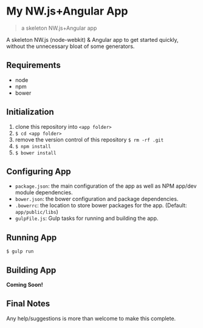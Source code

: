 # My NW.js+Angular App

> a skeleton NW.js+Angular app

A skeleton NW.js (node-webkit) & Angular app to get started quickly, without the unnecessary bloat of some generators.

## Requirements

* node
* npm
* bower

## Initialization

1. clone this repository into `<app folder>`
2. `$ cd <app folder>`
3. remove the version control of this repository `$ rm -rf .git`
4. `$ npm install`
5. `$ bower install`

## Configuring App

* `package.json`: the main configuration of the app as well as NPM app/dev module dependencies.
* `bower.json`: the bower configuration and package dependencies.
* `.bowerrc`: the location to store bower packages for the app. (Default: `app/public/libs`)
* `gulpFile.js`: Gulp tasks for running and building the app.

## Running App

`$ gulp run`

## Building App

**Coming Soon!**

## Final Notes

Any help/suggestions is more than welcome to make this complete.